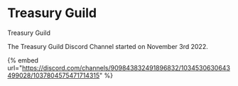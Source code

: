 # Treasury Guild

Treasury Guild

The Treasury Guild Discord Channel started on November 3rd 2022.

{% embed url="https://discord.com/channels/909843832491896832/1034530630643499028/1037804575471714315" %}
